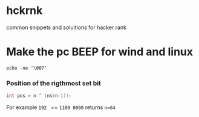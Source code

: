 # hckrnk
common snippets and soluitions for hacker rank

# Make the pc BEEP for wind and linux
`echo -ne '\007'`




### Position of the rigthmost set bit
```c
int pos = n ^ (n&(n-1));
```
For example `192 ` == `1100 0000` returns `n=64`


